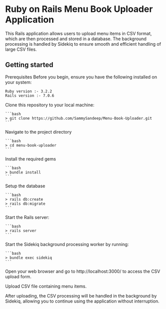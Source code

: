 # Ruby on Rails Menu Book Uploader Application

This Rails application allows users to upload menu items in CSV format, which are then processed and stored in a database. The background processing is handled by Sidekiq to ensure smooth and efficient handling of large CSV files.

## Getting started

Prerequisites
Before you begin, ensure you have the following installed on your system:
   
    Ruby version :- 3.2.2
    Rails version :- 7.0.6

Clone this repository to your local machine:

    ```bash
    > git clone https://github.com/SammySandeep/Menu-Book-Uploader.git
    ```

Navigate to the project directory

    ```bash
    > cd menu-book-uploader 
    ```

Install the required gems

    ```bash
    > bundle install 
    ```
    
Setup the database 

    ```bash
    > rails db:create
    > rails db:migrate
    ```

Start the Rails server:

    ```bash
    > rails server
    ```

Start the Sidekiq background processing worker by running:

    ```bash
    > bundle exec sidekiq
    ```

Open your web browser and go to http://localhost:3000/ to access the CSV upload form.

Upload CSV file containing menu items.

After uploading, the CSV processing will be handled in the background by Sidekiq, allowing you to continue using the application without interruption.    